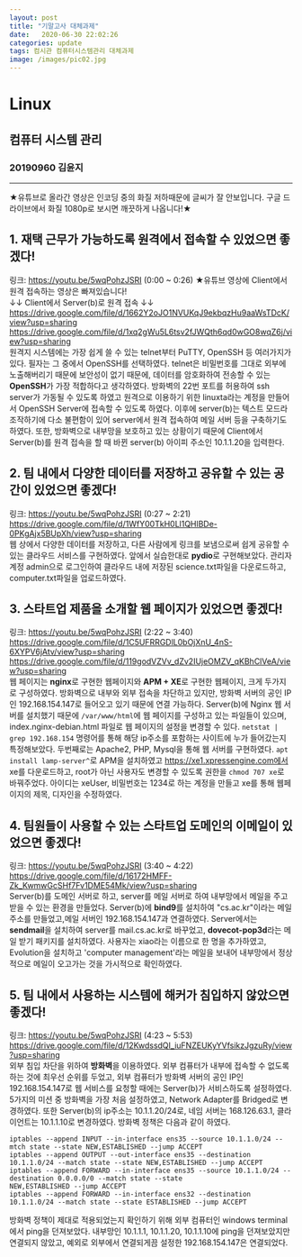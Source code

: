 ```yaml
---
layout: post
title: "기말고사 대체과제"
date:	2020-06-30 22:02:26
categories: update
tags: 컴시관 컴퓨터시스템관리 대체과제
image: /images/pic02.jpg
---
```

# Linux
## 컴퓨터 시스템 관리
### 20190960 김윤지

_ _ _
                    
★유튜브로 올라간 영상은 인코딩 중의 화질 저하때문에 글씨가 잘 안보입니다. 구글 드라이브에서 화질 1080p로 보시면 깨끗하게 나옵니다!★              
                       
## 1. 재택 근무가 가능하도록 원격에서 접속할 수 있었으면 좋겠다!           
링크: <https://youtu.be/5wqPohzJSRI> (0:00 ~ 0:26) ★유튜브 영상에 Client에서 원격 접속하는 영상은 빠져있습니다!            
                  ↓↓ Client에서 Server(b)로 원격 접속 ↓↓              
<https://drive.google.com/file/d/1662Y2oJO1NVUKqJ9ekbqzHu9aaWsTDcK/view?usp=sharing>                     
<https://drive.google.com/file/d/1xq2gWu5L6tsv2fJWQth6qd0wGO8wqZ6j/view?usp=sharing>               
원격지 시스템에는 가장 쉽게 쓸 수 있는 telnet부터 PuTTY, OpenSSH 등 여러가지가 있다. 필자는 그 중에서 OpenSSH를 선택하였다. telnet은 비밀번호를 그대로 외부에 노출해버리기 때문에 보안성이 없기 때문에, 데이터를 암호화하여 전송할 수 있는 **OpenSSH**가 가장 적합하다고 생각하였다. 방화벽의 22번 포트를 허용하여 ssh server가 가동될 수 있도록 하였고 원격으로 이용하기 위한 linuxta라는 계정을 만들어서 OpenSSH Server에 접속할 수 있도록 하였다. 이후에 server(b)는 텍스트 모드라 조작하기에 다소 불편함이 있어 server에서 원격 접속하여 메일 서버 등을 구축하기도 하였다. 또한, 방화벽으로 내부망을 보호하고 있는 상황이기 때문에 Client에서 Server(b)를 원격 접속을 할 때 바뀐 server(b) 아이피 주소인 10.1.1.20을 입력한다.            
                   
## 2. 팀 내에서 다양한 데이터를 저장하고 공유할 수 있는 공간이 있었으면 좋겠다!         
링크: <https://youtu.be/5wqPohzJSRI> (0:27 ~ 2:21)                
<https://drive.google.com/file/d/1WfY00TkH0Ll1QHlBDe-0PKgAjx5BUpXh/view?usp=sharing>                           
웹 상에서 다양한 데이터를 저장하고, 다른 사람에게 링크를 보냄으로써 쉽게 공유할 수 있는 클라우드 서비스를 구현하였다. 앞에서 실습한대로 **pydio**로 구현해보았다. 관리자 계정 admin으로 로그인하여 클라우드 내에 저장된 science.txt파일을 다운로드하고, computer.txt파일을 업로드하였다.                  
                         
## 3. 스타트업 제품을 소개할 웹 페이지가 있었으면 좋겠다!            
링크: <https://youtu.be/5wqPohzJSRI> (2:22 ~ 3:40)               
<https://drive.google.com/file/d/1C5UFRRGDlL0bOjXnU_4nS-6XYPV6jAtv/view?usp=sharing>                    
<https://drive.google.com/file/d/119godVZVv_dZv2IUjeOMZV_qKBhClVeA/view?usp=sharing>                           
웹 페이지는 **nginx**로 구현한 웹페이지와 **APM + XE**로 구현한 웹페이지, 크게 두가지로 구성하였다. 방화벽으로 내부와 외부 접속을 차단하고 있지만, 방화벽 서버의 공인 IP인 192.168.154.147로 들어오고 있기 때문에 연결 가능하다. Server(b)에 Nginx 웹 서버를 설치했기 때문에 `/var/www/html`에 웹 페이지를 구성하고 있는 파일들이 있으며, index.nginx-debian.html 파일로 웹 페이지의 설정을 변경할 수 있다. `netstat | grep 192.168.154` 명령어를 통해 해당 ip주소를 포함하는 사이트에 누가 들어갔는지 특정해보았다. 두번째로는 Apache2, PHP, Mysql을 통해 웹 서버를 구현하였다. `apt install lamp-server^`로 APM을 설치하였고 https://xe1.xpressengine.com에서 xe를 다운로드하고, root가 아닌 사용자도 변경할 수 있도록 권한을 `chmod 707 xe`로 바꿔주었다. 아이디는 xeUser, 비밀번호는 1234로 하는 계정을 만들고 xe를 통해 웹페이지의 제목, 디자인을 수정하였다.          
                  
## 4. 팀원들이 사용할 수 있는 스타트업 도메인의 이메일이 있었으면 좋겠다!         
링크: <https://youtu.be/5wqPohzJSRI> (3:40 ~ 4:22)            
<https://drive.google.com/file/d/16172HMFF-Zk_KwmwGcSHf7Fv1DME54Mk/view?usp=sharing>                     
Server(b)를 도메인 서버로 하고, server를 메일 서버로 하여 내부망에서 메일을 주고받을 수 있는 환경을 만들었다. Server(b)에 **bind9**를 설치하여 "cs.ac.kr"이라는 메일 주소를 만들었고,메일 서버인 192.168.154.147과 연결하였다. Server에서는 **sendmail**을 설치하여 server를 mail.cs.ac.kr로 바꾸었고, **dovecot-pop3d**라는 메일 받기 패키지를 설치하였다. 사용자는 xiao라는 이름으로 한 명을 추가하였고, Evolution을 설치하고 'computer management'라는 메일을 보내어 내부망에서 정상적으로 메일이 오고가는 것을 가시적으로 확인하였다.           
                 
## 5. 팀 내에서 사용하는 시스템에 해커가 침입하지 않았으면 좋겠다!            
링크: <https://youtu.be/5wqPohzJSRI> (4:23 ~ 5:53)                  
<https://drive.google.com/file/d/12KwdssdQI_iuFNZEUKyYVfsikzJgzuRy/view?usp=sharing>              
외부 침입 차단을 위하여 **방화벽**을 이용하였다. 외부 컴퓨터가 내부에 접속할 수 없도록 하는 것에 최우선 순위를 두었고, 외부 컴퓨터가 방화벽 서버의 공인 IP인 192.168.154.147로 웹 서비스를 요청할 때에는 Server(b)가 서비스하도록 설정하였다. 5가지의 미션 중 방화벽을 가장 처음 설정하였고, Network Adapter를 Bridged로 변경하였다. 또한 Server(b)의 ip주소는 10.1.1.20/24로, 네임 서버는 168.126.63.1, 클라이언트는 10.1.1.10로 변경하였다. 방화벽 정책은 다음과 같이 하였다. 
```
iptables --append INPUT --in-interface ens35 --source 10.1.1.0/24 --mtch state --state NEW,ESTABLISHED --jump ACCEPT
iptables --append OUTPUT --out-interface ens35 --destination 10.1.1.0/24 --match state --state NEW,ESTABLISHED --jump ACCEPT
iptables --append FORWARD --in-interface ens35 --source 10.1.1.0/24 --destination 0.0.0.0/0 --match state --state
NEW,ESTABLISHED --jump ACCEPT
iptables --append FORWARD --in-interface ens32 --destination 10.1.1.0/24 --match state --state ESTABLISHED --jump ACCEPT
```
방화벽 정책이 제대로 적용되었는지 확인하기 위해 외부 컴퓨터인 windows terminal에서 ping을 던져보았다. 내부망인 10.1.1.1, 10.1.1.20, 10.1.1.10에 ping을 던져보았지만 연결되지 않았고, 예외로 외부에서 연결되게끔 설정한 192.168.154.147은 연결되었다.         
